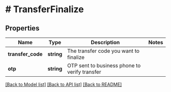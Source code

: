 # # TransferFinalize

## Properties

Name | Type | Description | Notes
------------ | ------------- | ------------- | -------------
**transfer_code** | **string** | The transfer code you want to finalize |
**otp** | **string** | OTP sent to business phone to verify transfer |

[[Back to Model list]](../../README.md#models) [[Back to API list]](../../README.md#endpoints) [[Back to README]](../../README.md)
